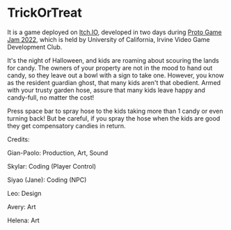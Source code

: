 # TrickOrTreat

It is a game deployed on [Itch.IO](https://ginvr.itch.io/take-one), developed in two days during [Proto Game Jam 2022](https://itch.io/jam/vgdc-proto-game-jam-2022/rate/1759332), which is held by University of California, Irvine Video Game Development Club.

It's the night of Halloween, and kids are roaming about scouring the lands for candy. The owners of your property are not in the mood to hand out candy, so they leave out a bowl with a sign to take one. However, you know as the resident guardian ghost, that many kids aren't that obedient. Armed with your trusty garden hose, assure that many kids leave happy and candy-full, no matter the cost!

Press space bar to spray hose to the kids taking more than 1 candy or even turning back! But be careful, if you spray the hose when the kids are good they get compensatory candies in return. 

Credits:

Gian-Paolo: Production, Art, Sound

Skylar: Coding (Player Control)

Siyao (Jane): Coding (NPC)

Leo: Design

Avery: Art

Helena: Art
